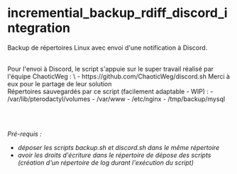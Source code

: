 # incremential_backup_rdiff_discord_integration

Backup de répertoires Linux avec envoi d'une notification à Discord. 

<br />
Pour l'envoi à Discord, le script s'appuie sur le super travail réalisé par l'équipe ChaoticWeg : \
- https://github.com/ChaoticWeg/discord.sh
Merci à eux pour le partage de leur solution

<br />
Répertoires sauvegardés par ce script (facilement adaptable - WIP) :
- /var/lib/pterodactyl/volumes
- /var/www
- /etc/nginx
- /tmp/backup/mysql

<br /><br />

*Pré-requis :*
- *déposer les scripts backup.sh et discord.sh dans le même répertoire*
- *avoir les droits d'écriture dans le répertoire de dépose des scripts (création d'un répertoire de log durant l'exécution du script)*
